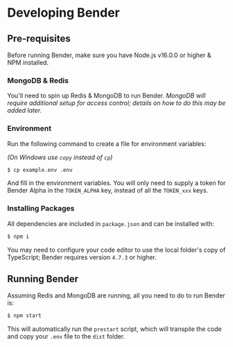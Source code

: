 # Developing Bender

## Pre-requisites

Before running Bender, make sure you have Node.js v16.0.0 or higher & NPM installed.

### MongoDB & Redis

You'll need to spin up Redis & MongoDB to run Bender. *MongoDB will require additional setup for access control; details on how to do this may be added later.*

### Environment

Run the following command to create a file for environment variables:

*(On Windows use `copy` instead of `cp`)*

```bash
$ cp example.env .env
```

And fill in the environment variables. You will only need to supply a token for Bender Alpha in the `TOKEN_ALPHA` key, instead of all the `TOKEN_xxx` keys.

### Installing Packages

All dependencies are included in `package.json` and can be installed with:

```bash
$ npm i
```

You may need to configure your code editor to use the local folder's copy of TypeScript; Bender requires version `4.7.3` or higher.

## Running Bender

Assuming Redis and MongoDB are running, all you need to do to run Bender is:

```bash
$ npm start
```

This will automatically run the `prestart` script, which will transpile the code and copy your `.env` file to the `dist` folder.
